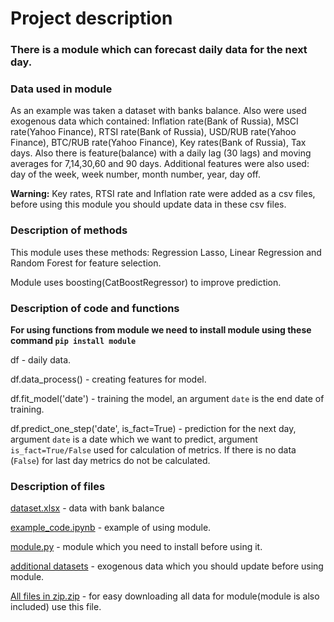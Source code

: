 # Project description
### There is a module which can forecast daily data for the next day. 
### Data used in module
As an example was taken a dataset with banks balance.
Also were used exogenous data which contained: Inflation rate(Bank of Russia), MSCI rate(Yahoo Finance), RTSI rate(Bank of Russia), USD/RUB rate(Yahoo Finance),
BTC/RUB rate(Yahoo Finance), Key rates(Bank of Russia), Tax days.
Also there is feature(balance) with a daily lag (30 lags) and moving averages for 7,14,30,60 and 90 days.
Additional features were also used: day of the week, week number, month number, year, day off.


**Warning:** Key rates, RTSI rate and Inflation rate were added as a csv files, before using this module you should update data in these csv files.

### Description of methods
This module uses these methods: Regression Lasso, Linear Regression and Random Forest for feature selection.

Module uses boosting(CatBoostRegressor) to improve prediction.

### Description of code and functions
**For using functions from module we need to install module using these command ``pip install module``**

df - daily data.

df.data_process() - creating features for model.

df.fit_model('date') - training the model, an argument ``date`` is the end date of training. 

df.predict_one_step('date', is_fact=True) - prediction for the next day, argument ``date`` is a date which we want to predict, argument ``is_fact=True/False`` used for calculation of metrics. If there is no data (`False`) for last day metrics do not be calculated.

### Description of files
[dataset.xlsx](https://github.com/Spacelightpony/University/blob/Main/FTIAD%20Projects/Module%20for%20forecasting%20the%20time%20series/dataset.xlsx) - data with bank balance

[example_code.ipynb](https://github.com/Spacelightpony/University/blob/Main/FTIAD%20Projects/Module%20for%20forecasting%20the%20time%20series/example_code.ipynb) - example of using module.

[module.py](https://github.com/Spacelightpony/University/blob/Main/FTIAD%20Projects/Module%20for%20forecasting%20the%20time%20series/module.py) - module which you need to install before using it.

[additional datasets](https://github.com/Spacelightpony/University/tree/Main/FTIAD%20Projects/Module%20for%20forecasting%20the%20time%20series/additional%20datasets) - exogenous data which you should update before using module.

[All files in zip.zip](https://github.com/Spacelightpony/University/blob/Main/FTIAD%20Projects/Module%20for%20forecasting%20the%20time%20series/All%20files%20in%20zip.zip) - for easy downloading all data for module(module is also included) use this file.
